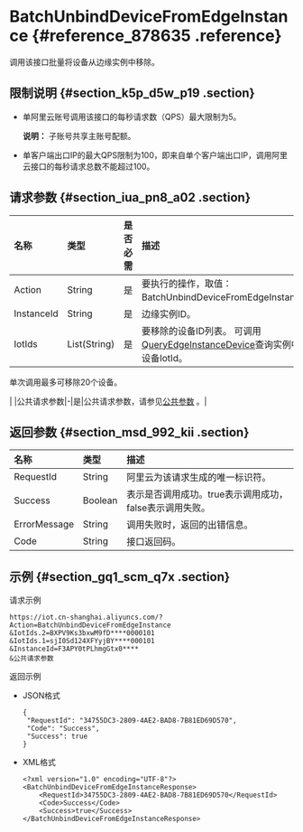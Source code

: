 # BatchUnbindDeviceFromEdgeInstance {#reference_878635 .reference}

调用该接口批量将设备从边缘实例中移除。

## 限制说明 {#section_k5p_d5w_p19 .section}

-   单阿里云账号调用该接口的每秒请求数（QPS）最大限制为5。

    **说明：** 子账号共享主账号配额。

-   单客户端出口IP的最大QPS限制为100，即来自单个客户端出口IP，调用阿里云接口的每秒请求总数不能超过100。

## 请求参数 {#section_iua_pn8_a02 .section}

|名称|类型|是否必需|描述|
|:-|:-|:---|:-|
|Action|String|是|要执行的操作，取值：BatchUnbindDeviceFromEdgeInstance。|
|InstanceId|String|是|边缘实例ID。|
|IotIds|List\(String\)|是|要移除的设备ID列表。 可调用[QueryEdgeInstanceDevice](cn.zh-CN/云端开发指南/云端API参考/边缘实例管理/QueryEdgeInstanceDevice.md#)查询实例中的设备IotId。

 单次调用最多可移除20个设备。

 |
|公共请求参数|-|是|公共请求参数，请参见[公共参数](cn.zh-CN/云端开发指南/云端API参考/公共参数.md#) 。|

## 返回参数 {#section_msd_992_kii .section}

|名称|类型|描述|
|:-|:-|:-|
|RequestId|String|阿里云为该请求生成的唯一标识符。|
|Success|Boolean|表示是否调用成功。true表示调用成功，false表示调用失败。|
|ErrorMessage|String|调用失败时，返回的出错信息。|
|Code|String|接口返回码。|

## 示例 {#section_gq1_scm_q7x .section}

请求示例

``` {#codeblock_y2d_6bq_hia}
https://iot.cn-shanghai.aliyuncs.com/?Action=BatchUnbindDeviceFromEdgeInstance
&IotIds.2=BXPV9Ks3bxwM9fD****0000101
&IotIds.1=sjI0Sd124XFYyjBY****000101
&InstanceId=F3APY0tPLhmgGtx0****
&公共请求参数
```

返回示例

-   JSON格式

    ``` {#codeblock_i8e_xsi_hb5}
    {
     "RequestId": "34755DC3-2809-4AE2-BAD8-7B81ED69D570",
     "Code": "Success",
     "Success": true
    }
    ```

-   XML格式

    ``` {#codeblock_r33_s4y_843}
    <?xml version="1.0" encoding="UTF-8"?>
    <BatchUnbindDeviceFromEdgeInstanceResponse>
        <RequestId>34755DC3-2809-4AE2-BAD8-7B81ED69D570</RequestId>
        <Code>Success</Code>
        <Success>true</Success>
    </BatchUnbindDeviceFromEdgeInstanceResponse>
    ```


